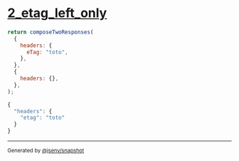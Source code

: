 # [2_etag_left_only](../../response_composition.test.mjs#L32)

```js
return composeTwoResponses(
  {
    headers: {
      eTag: "toto",
    },
  },
  {
    headers: {},
  },
);
```

```js
{
  "headers": {
    "etag": "toto"
  }
}
```

---

<sub>
  Generated by <a href="https://github.com/jsenv/core/tree/main/packages/tooling/snapshot">@jsenv/snapshot</a>
</sub>
